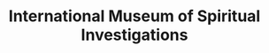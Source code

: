 ---
layout: repo
title: "International Museum of Spiritual Investigations"
id: 14027
permalink: repos/14027/
---